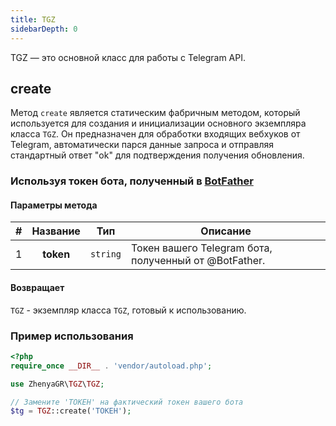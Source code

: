 ```yaml
---
title: TGZ
sidebarDepth: 0
---
```


TGZ — это основной класс для работы с Telegram API.

## create
Метод `create` является статическим фабричным методом, который используется для создания и инициализации основного экземпляра класса `TGZ`. Он предназначен для обработки входящих вебхуков от Telegram, автоматически парся данные запроса и отправляя стандартный ответ "ok" для подтверждения получения обновления.

### Используя токен бота, полученный в [BotFather](https://t.me/BotFather) 
#### Параметры метода
| # | Название  |   Тип    | Описание                                              |
|:-:|:---------:|:--------:|-------------------------------------------------------|
| 1 | **token** | `string` | Токен вашего Telegram бота, полученный от @BotFather. |

#### Возвращает
`TGZ` - экземпляр класса `TGZ`, готовый к использованию.

### Пример использования
```php
<?php
require_once __DIR__ . 'vendor/autoload.php';

use ZhenyaGR\TGZ\TGZ;

// Замените 'ТОКЕН' на фактический токен вашего бота
$tg = TGZ::create('ТОКЕН');
```